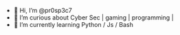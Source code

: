 - 👋 Hi, I’m @pr0sp3c7
- 👀 I’m curious about Cyber Sec | gaming | programming |
- 🌱 I’m currently learning Python / Js / Bash
<!---
pr0sp3c7/pr0sp3c7 is a ✨ special ✨ repository because its `README.md` (this file) appears on your GitHub profile.
You can click the Preview link to take a look at your changes.
--->
